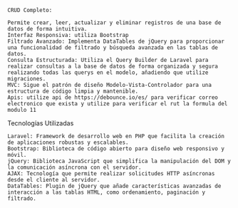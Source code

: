     CRUD Completo: 
    
    Permite crear, leer, actualizar y eliminar registros de una base de datos de forma intuitiva.
    Interfaz Responsiva: utiliza Bootstrap
    Filtrado Avanzado: Implementa DataTables de jQuery para proporcionar una funcionalidad de filtrado y búsqueda avanzada en las tablas de datos.
    Consulta Estructurada: Utiliza el Query Builder de Laravel para realizar consultas a la base de datos de forma organizada y segura realizando todas las querys en el modelo, añadiendo que utilize migraciones.
    MVC: Sigue el patrón de diseño Modelo-Vista-Controlador para una estructura de código limpia y mantenible.
    Apis: utilize api de https://debounce.io/es/ para verificar correo electronico que exista y utilize para verificar el rut la formula del modulo 11
    

Tecnologías Utilizadas

    Laravel: Framework de desarrollo web en PHP que facilita la creación de aplicaciones robustas y escalables.
    Bootstrap: Biblioteca de código abierto para diseño web responsivo y móvil.
    jQuery: Biblioteca JavaScript que simplifica la manipulación del DOM y la comunicación asíncrona con el servidor.
    AJAX: Tecnología que permite realizar solicitudes HTTP asíncronas desde el cliente al servidor.
    DataTables: Plugin de jQuery que añade características avanzadas de interacción a las tablas HTML, como ordenamiento, paginación y filtrado.
